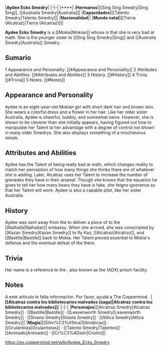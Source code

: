 |**Aydee Ecks Smedry**|
|-|-|
|****|
|**Hermanos**|[[Sing Sing Smedry\|Sing Sing]], [[Australia Smedry\|Australia]]|
|**Capacidades**|[[Talento Smedry\|Talento Smedry]]|
|**Nacionalidad**||
|**Mundo natal**|[[Tierra (Alcatraz)\|Tierra (Alcatraz)]]|

**Aydee Ecks Smedry** is a [[Mokia\|Mokian]]  whose  is that she is very bad at math. She is the younger sister to [[Sing Sing Smedry\|Sing]] and [[Australia Smedry\|Australia]] Smedry.

## Sumario

1 Appearance and Personality. [[#Appearance and Personality]] 
2 Attributes and Abilities. [[#Attributes and Abilities]] 
3 History. [[#History]] 
4 Trivia. [[#Trivia]] 
5 Notes. [[#Notes]] 


## Appearance and Personality
Aydee is an eight-year-old Mokian girl with short dark hair and brown skin. She wears a colorful dress and a flower in her hair.
Like her older sister Australia, Aydee is cheerful, bubbly, and somewhat naive. However, she is shown to be cleverer than she initially appears, having figured out how to manipulate her Talent to her advantage with a degree of control not shown in many older Smedrys. She also displays something of a mischievous streak.

## Attributes and Abilities
Aydee has the Talent of being really bad at math, which changes reality to match her perception of how many things she thinks there are of whatever she is adding.
Later, Alcatraz uses her Talent to increase the number of  grenades they have in their arsenal. Though she knows that the equation he gives to tell her how many bears they have is fake, she feigns ignorance so that her Talent will work.
Aydee is also a capable pilot, like her sister Australia.

## History
Aydee was sent away from the  to deliver a piece of  to the [[Nalhalla\|Nalhallan]] embassy. When she arrived, she was conscripted by [[Kazan Smedry\|Kazan Smedry]] to fly Kaz, [[Alcatraz\|Alcatraz]], and [[Bastille\|Bastille]] back to Mokia. Her Talent proved essential to Mokia's defense and the eventual defeat of the  there.

## Trivia
Her name is a reference to the , also known as the (ADX) prison facility.
## Notes

A este artículo le falta información. Por favor, ayuda a The Coppermind .
|**[[Alcatraz contra los bibliotecarios malvados (saga)\|Alcatraz contra los bibliotecarios malvados]]**|
|-|-|
|**Personajes**|[[Alcatraz Smedry\|Alcatraz Smedry]] · [[Bastille\|Bastille]] · [[Leavenworth Smedry\|Leavenworth Smedry]] · [[Shasta Smedry\|Shasta Smedry]] · [[Attica Smedry\|Attica Smedry]]|
|**Magia**|[[Silim%C3%A1tica\|Silimáticas]] · [[Oculantista\|Oculantistas]] · [[Talento Smedry\|Talentos]] · [[Animado\|Animado]] · [[Cr%C3%ADstin\|Crístin]]|



https://es.coppermind.net/wiki/Aydee_Ecks_Smedry
